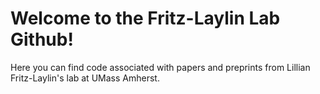 # Welcome to the Fritz-Laylin Lab Github!

Here you can find code associated with papers and preprints from Lillian Fritz-Laylin's lab at UMass Amherst.
